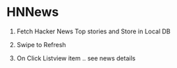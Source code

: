 # HNNews

1. Fetch Hacker News Top stories and Store in Local DB

2. Swipe to Refresh 

3. On Click Listview item .. see news details

